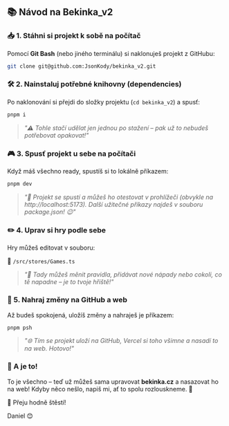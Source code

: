 ## 📚 Návod na Bekinka_v2

### 📥 1. Stáhni si projekt k sobě na počítač

Pomocí **Git Bash** (nebo jiného terminálu) si naklonuješ projekt z GitHubu:

```sh
git clone git@github.com:JsonKody/bekinka_v2.git
```

### 🛠️ 2. Nainstaluj potřebné knihovny (dependencies)

Po naklonování si přejdi do složky projektu (`cd bekinka_v2`) a spusť:

```sh
pnpm i
```

> _"⚠️ Tohle stačí udělat jen jednou po stažení – pak už to nebudeš potřebovat opakovat!"_

### 🎮 3. Spusť projekt u sebe na počítači

Když máš všechno ready, spustíš si to lokálně příkazem:

```sh
pnpm dev
```

> _"🎨 Projekt se spustí a můžeš ho otestovat v prohlížeči (obvykle na http://localhost:5173). Další užitečné příkazy najdeš v souboru package.json! 😉"_

### ✏️ 4. Uprav si hry podle sebe

Hry můžeš editovat v souboru:

📍 `/src/stores/Games.ts`

> _"🧠 Tady můžeš měnit pravidla, přidávat nové nápady nebo cokoli, co tě napadne – je to tvoje hřiště!"_

### 🚀 5. Nahraj změny na GitHub a web

Až budeš spokojená, uložíš změny a nahraješ je příkazem:

```sh
pnpm psh
```

> _"🌐 Tím se projekt uloží na GitHub, Vercel si toho všimne a nasadí to na web. Hotovo!"_

### 🌟 A je to!

To je všechno – teď už můžeš sama upravovat **bekinka.cz** a nasazovat ho na web! Kdyby něco nešlo, napiš mi, ať to spolu rozlouskneme. 🎉

💖 Přeju hodně štěstí!

Daniel 😊

